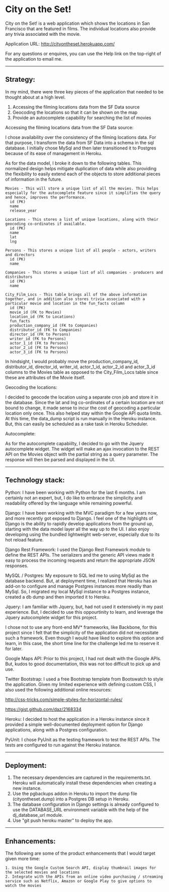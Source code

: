 City on the Set!
============

City on the Set! is a web application which shows the locations in San Francisco that are featured in films. The individual locations also provide any trivia associated with the movie.

Application URL: http://cityontheset.herokuapp.com/

For any questions or enquires, you can use the Help link on the top-right of the application to email me.

---------
Strategy:
---------

In my mind, there were three key pieces of the application that needed to be thought about at a high level.

1. Accessing the filming locations data from the SF Data source
2. Geocoding the locations so that it can be shown on the map
3. Provide an autocomplete capability for searching the list of movies

Accessing the filming locations data from the SF Data source:

I chose availability over the consistency of the filming locations data. For that purpose, I transform the data from SF Data into a schema in the sql database. I initially
chose MySql and then later transitioned it to Postgres because of its ease of management in Heroku.

As for the data model, I broke it down to the following tables. This normalized design helps mitigate duplication of data while also providing the flexibility to easily extend
each of the objects to store additional pieces of information in the future.

    Movies - This will store a unique list of all the movies. This helps especially for the autocomplete feature since it simplifies the query and hence, improves the performance.
      id (PK)
      name
      release_year

    Locations - This stores a list of unique locations, along with their geocoding co-ordinates if available.
      id (PK)
      name
      lat
      lng

    Persons - This stores a unique list of all people - actors, writers and directors
      id (PK)
      name

    Companies - This stores a unique list of all companies - producers and distributors
      id (PK)
      name

    City_Film_Locs - This table brings all of the above information together, and in addition also stores trivia associated with a particular movie and location in the fun_facts column
      id (PK)
      movie_id (FK to Movies)
      location_id (FK to Locations)
      fun_facts
      production_company_id (FK to Companies)
      distributor_id (FK to Companies)
      director_id (FK to Persons)
      writer_id (FK to Persons)
      actor_1_id (FK to Persons)
      actor_2_id (FK to Persons)
      actor_3_id (FK to Persons)

In hindsight, I would probably move the production_company_id, distributor_id, director_id, writer_id, actor_1_id, actor_2_id and actor_3_id columns to the Movies table as opposed to
the City_Film_Locs table since these are attributes of the Movie itself.

Geocoding the locations:

I decided to geocode the location using a separate cron job and store it in the database. Since the lat and lng co-ordinates of a certain location are not bound to change, it made sense
to incur the cost of geocoding a particular location only once. This also helped stay within the Google API quota limits. At this time, the data_dump script is run manually in the Heroku
instance. But, this can easily be scheduled as a rake task in Heroku Scheduler.

Autocomplete:

As for the autocomplete capabiilty, I decided to go with the Jquery autocomplete widget. The widget will make an ajax invocation to the REST API on the Movies object with the partial
string as a query parameter. The response will then be parsed and displayed in the UI.

-----------------
Technology stack:
-----------------
Python:
I have been working with Python for the last 6 months. I am certainly not an expert, but, I do like to embrace the simplicity and readability offered by the language while remaining powerful.

Django:
I have been working with the MVC paradigm for a few years now, and more recently got exposed to Django. I feel one of the highlights of Django is the ability to rapidly develop applications
from the ground up, starting with the data model layer all the way up to the UI. I also enjoy developing using the bundled lightweight web-server, especially due to its hot reload feature.

Django Rest Framework:
I used the Django Rest Framework module to define the REST APIs. The serializers and the generic API views made it easy to process the incoming requests and return the appropriate JSON
responses.

MySQL / Postgres:
My exposure to SQL led me to using MySql as the database backend. But, at deployment time, I realized that Heroku has an add-on to configure and manage Postgres instances more readily than MySql.
So, I migrated my local MySql instance to a Postgres instance, created a db dump and then imported it to Heroku.

Jquery:
I am familiar with Jquery, but, had not used it extensively in my past experience. But, I decided to use this oppourtinity to learn, and leverage the Jquery autocomplete widget for this project.

I chose not to use any front-end MV* frameworks, like Backbone, for this project since I felt that the simplicity of the application did not necessitate such a framework. Even though I would have
liked to explore this option and learn, in this case, the short time line for the challenge led me to reserve it for later.

Google Maps API:
Prior to this project, I had not dealt with the Google APIs. But, kudos to good documentation, this was not too difficult to pick up and use.

Twitter Bootstrap:
I used a free Bootstrap template from Bootswatch to style the application. Given my limited experience with defining custom CSS, I also used the following additional online resources:
  
  http://css-tricks.com/simple-styles-for-horizontal-rules/
  
  https://gist.github.com/daz/2168334

Heroku:
I decided to host the application in a Heroku instance since it provided a simple well-documented deployment option for Django applications, along with a Postgres configuration.

PyUnit:
I chose PyUnit as the testing framework to test the REST APIs. The tests are configured to run against the Heroku instance.

-----------
Deployment:
-----------
1. The necessary dependencies are captured in the requirements.txt. Heroku will automatically install these dependencies when creating a new instance.
2. Use the pgbackups addon in Heroku to import the dump file (cityontheset.dump) into a Postgres DB setup in Heroku.
3. The database configuration in Django settings is already configured to use the DATABASE_URL environment variable with the help of the dj_database_url module.
4. Use "git push heroku master" to deploy the app.

-------------
Enhancements:
-------------

The following are some of the product enhancements that I would target given more time:

    1. Using the Google Custom Search API, display thumbnail images for the selected movies and locations
    2. Integrate with the APIs from an online video purchasing / streaming service such as Netflix, Amazon or Google Play to give options to watch the movies

